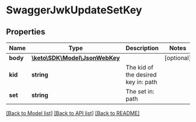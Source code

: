 # SwaggerJwkUpdateSetKey

## Properties
Name | Type | Description | Notes
------------ | ------------- | ------------- | -------------
**body** | [**\keto\SDK\Model\JsonWebKey**](JsonWebKey.md) |  | [optional] 
**kid** | **string** | The kid of the desired key in: path | 
**set** | **string** | The set in: path | 

[[Back to Model list]](../README.md#documentation-for-models) [[Back to API list]](../README.md#documentation-for-api-endpoints) [[Back to README]](../README.md)


